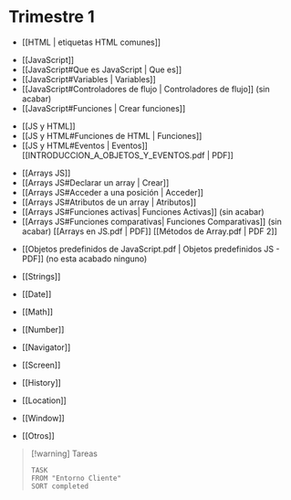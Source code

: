 # Trimestre 1
+ [[HTML | etiquetas HTML comunes]]

- [[JavaScript]] 
- [[JavaScript#Que es JavaScript | Que es]]
- [[JavaScript#Variables | Variables]]
- [[JavaScript#Controladores de flujo | Controladores de flujo]] (sin acabar)
- [[JavaScript#Funciones | Crear funciones]]

+ [[JS y HTML]]
+ [[JS y HTML#Funciones de HTML | Funciones]]
+ [[JS y HTML#Eventos | Eventos]]
[[INTRODUCCION_A_OBJETOS_Y_EVENTOS.pdf | PDF]]

- [[Arrays JS]] 
- [[Arrays JS#Declarar un array | Crear]]
- [[Arrays JS#Acceder a una posición | Acceder]]
- [[Arrays JS#Atributos de un array | Atributos]]
- [[Arrays JS#Funciones activas| Funciones Activas]] (sin acabar)
- [[Arrays JS#Funciones comparativas| Funciones Comparativas]] (sin acabar)
[[Arrays en JS.pdf | PDF]] [[Métodos de Array.pdf | PDF 2]]

+ [[Objetos predefinidos de JavaScript.pdf | Objetos predefinidos JS - PDF]] (no esta acabado ninguno)
+ [[Strings]]
+ [[Date]]
+ [[Math]]
+ [[Number]]
+ [[Navigator]]
+ [[Screen]]
+ [[History]]
+ [[Location]]
+ [[Window]]

+ [[Otros]]

> [!warning] Tareas
> ```dataview
> TASK 
> FROM "Entorno Cliente"
> SORT completed
> ```
